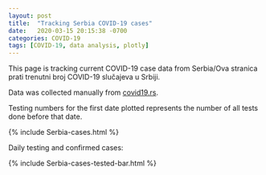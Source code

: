 ```yaml
---
layout: post
title:  "Tracking Serbia COVID-19 cases"
date:   2020-03-15 20:15:38 -0700
categories: COVID-19
tags: [COVID-19, data analysis, plotly]
---
```


This page is tracking current COVID-19 case data from Serbia/Ova stranica prati trenutni broj COVID-19 slučajeva u Srbiji.


Data was collected manually from [covid19.rs](https://covid19.rs/). 

Testing numbers for the first date plotted represents the number of all tests done before that date.

{% include Serbia-cases.html %}


Daily testing and confirmed cases:

{% include Serbia-cases-tested-bar.html %}
